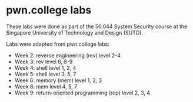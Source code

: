 # pwn.college labs

These labs were done as part of the 50.044 System Security course at the Singapore University of Technology and Design (SUTD).

Labs were adapted from pwn.college labs:

* Week 2: reverse engineering (rev) level 2-4
* Week 3: rev level 6, 8-9
* Week 4: shell level 1, 2, 4
* Week 5: shell level 3, 5, 7
* Week 6: memory (mem) level 1, 2, 3
* Week 8: mem level 4, 5, 7
* Week 9: return-oriented programming (rop) level 2, 3, 4
